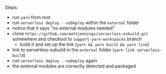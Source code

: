 Steps:

- run `yarn` from root
- run `serverless deploy --noDeploy` within the `external` folder
- notice that it says "no external modules needed"
- clone `https://github.com/mattjennings/serverless-esbuild.git` somewhere and checkout to `support-yarn-workspaces` branch
  - build it and set up the link (`yarn && yarn build && yarn link`)
- link to serverless-esbuild in the `external` folder (`yarn link serverless-build`)
- run `serverless deploy --noDeploy` again
- the external modules are correclty detected and packaged
